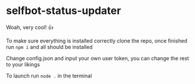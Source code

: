 # selfbot-status-updater

Woah, very cool! 👍

To make sure everything is installed correctly clone the repo, once finished run `npm i` and all should be installed

Change config.json and input your own user token, you can change the rest to your likings

To launch run `node .` in the terminal
